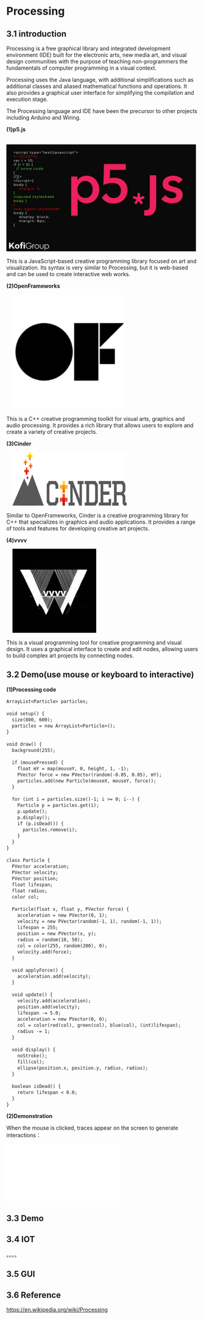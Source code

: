 # Processing
## 3.1  introduction

Processing is a free graphical library and integrated development environment (IDE) built for the electronic arts, new media art, and visual design communities with the purpose of teaching non-programmers the fundamentals of computer programming in a visual context.

Processing uses the Java language, with additional simplifications such as additional classes and aliased mathematical functions and operations. It also provides a graphical user interface for simplifying the compilation and execution stage.

The Processing language and IDE have been the precursor to other projects including Arduino and Wiring.

**(1)p5.js**

<div class="center">
    <img src="https://github.com/aooazja/2023zjude-zja/raw/main/IMG/p5js.jpg"  width="300"height="280">
</div>

This is a JavaScript-based creative programming library focused on art and visualization. Its syntax is very similar to Processing, but it is web-based and can be used to create interactive web works.



**(2)OpenFrameworks**

<div class="center">
    <img src="https://github.com/aooazja/2023zjude-zja/raw/main/IMG/of.png"  width="300" height="300">
</div>

This is a C++ creative programming toolkit for visual arts, graphics and audio processing. It provides a rich library that allows users to explore and create a variety of creative projects.


**(3)Cinder**

<div class="center">
    <img src="https://github.com/aooazja/2023zjude-zja/raw/main/IMG/cinder.png"   width="300" height="140">
</div>

Similar to OpenFrameworks, Cinder is a creative programming library for C++ that specializes in graphics and audio applications. It provides a range of tools and features for developing creative art projects.

**(4)vvvv**

<div class="center">
    <img src="https://github.com/aooazja/2023zjude-zja/raw/main/IMG/vvvv.jpg"  width="250"height="220">
</div>

This is a visual programming tool for creative programming and visual design. It uses a graphical interface to create and edit nodes, allowing users to build complex art projects by connecting nodes.
## 3.2 Demo(use mouse or keyboard to interactive)

**(1)Processing code**

```
ArrayList<Particle> particles;

void setup() {
  size(800, 600);
  particles = new ArrayList<Particle>();
}

void draw() {
  background(255);
  
  if (mousePressed) {
    float mY = map(mouseY, 0, height, 1, -1);
    PVector force = new PVector(random(-0.05, 0.05), mY);
    particles.add(new Particle(mouseX, mouseY, force));
  }
  
  for (int i = particles.size()-1; i >= 0; i--) {
    Particle p = particles.get(i);
    p.update();
    p.display();
    if (p.isDead()) {
      particles.remove(i);
    }
  }
}

class Particle {
  PVector acceleration;
  PVector velocity;
  PVector position;
  float lifespan;
  float radius;
  color col;
  
  Particle(float x, float y, PVector force) {
    acceleration = new PVector(0, 1);
    velocity = new PVector(random(-1, 1), random(-1, 1));
    lifespan = 255;
    position = new PVector(x, y);
    radius = random(10, 50);
    col = color(255, random(200), 0);
    velocity.add(force);
  }
  
  void applyForce() {
    acceleration.add(velocity);
  }
  
  void update() {
    velocity.add(acceleration);
    position.add(velocity);
    lifespan -= 5.0;
    acceleration = new PVector(0, 0);
    col = color(red(col), green(col), blue(col), (int)lifespan);
    radius -= 1;
  }
  
  void display() {
    noStroke();
    fill(col);
    ellipse(position.x, position.y, radius, radius);
  }
  
  boolean isDead() {
    return lifespan < 0.0;
  }
}
```

**(2)Demonstration**

When the mouse is clicked, traces appear on the screen to generate interactions：

<iframe src="//player.bilibili.com/player.html?aid=964094838&bvid=BV1hH4y1176L&cid=1350323084&p=1" scrolling="no" border="0" frameborder="no" framespacing="0" allowfullscreen="true"> </iframe>

## 3.3 Demo

## 3.4 IOT
。。。。

## 3.5 GUI

## 3.6 Reference

https://en.wikipedia.org/wiki/Processing
